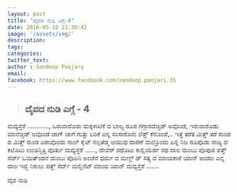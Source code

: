 ```yaml
---
layout: post
title: "ದೈವದ ನುಡಿ ಎಗ್ಗೆ-4"  
date: 2016-05-10 21:30:42
image: '/assets/img/'
description:
tags:
categories:
twitter_text:
author : Sandeep Poojary
email: 
facebook: https://www.facebook.com/sandeep.poojari.35
---
```


>## ದೈವದ ನುಡಿ ಎಗ್ಗೆ - 4

> 
ಮದ್ಯಸ್ತೆರೆ ............,
  ಒರುವಾರೊಡು ಮಕ್ಕಳಾಟಿಕೆ ದ ಬಾಲ್ಯ ರೂಪ ಗಗ್ಗಾರದೆಚ್ಚಿಡ್ ಅವೊಂಡೆ, ಇರುವಾರೊಡು ಮಾನೆಚ್ಚಿಡ್ ಅವೊಂಡೆ ಜಾಗ್ ಜಾಗೆ ಗುತ್ತು ಬರಿಕೆ ಎನ್ನ ಸಂಸಾರೊನು ಲೆತ್ತ್ ಕೆನೊಂಡೆ,.. ಇತ್ತೆ  ತರೆತ ಮಿತ್ತ್ ತರೆ ರುಂಡ ದ ಮಿತ್ತ್ ರುಂಡ ಎರಾವೊಂದು ನಾಲ್ ಕೈಟ್ ನಲ್ಪತೆಡ್ಮ ಆಯುಧ  ದಾರಣೆ ಮಲ್ತೊಂದು ಏನ್ನ ನಿಜ ರೂಪೊಡು ರಾಜ್ಯ ದ ಕಲೊಟು ಉಂತಿನ್ಚಿತ್ತಿ ಪೊರ್ತು ಮದ್ಯಸ್ತೆರೆ ......, 
ದೇವೆರ್ ರಥೊಟು ಕುಲ್ಲಿಯೆರ್ಡ ರಥ ದಾಲ ದುಂಬು ಪೊಪುಜಿ ಪತ್ತ್ ಸೆರ್ದ್ ಒಯಿತ್ಂಡನೆ ದುಂಬು ಪೊಪಿನಿ ಅಂಚೆನೆ  ಧರ್ಮ ದ ಮಣ್ಣ್ ಡ್  ಸತ್ಯ ದ ಮಾಯಕಾರೆ ಯಾನ್  ಅಂಡಲ ಎನ್ನ ದಾಲ ಇಜ್ಜಿ ನಿಕುಲು  ಪತ್ತ್ ಸೆರ್ದ್ ಮಲ್ತಿನೆಟ್ ಮಾಯ   ಯಾನ್ ಮದ್ಯಸ್ತೆರೆ .......

ದೈವ ನುಡಿ
